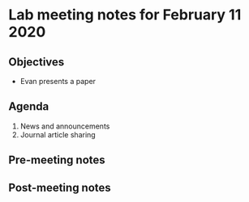 # Lab meeting notes for February 11 2020

## Objectives
- Evan presents a paper

## Agenda
1. News and announcements
2. Journal article sharing

## Pre-meeting notes


## Post-meeting notes